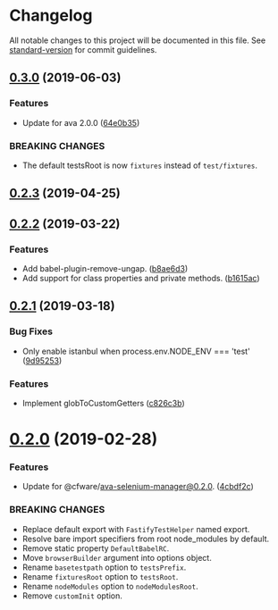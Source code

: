 # Changelog

All notable changes to this project will be documented in this file. See [standard-version](https://github.com/conventional-changelog/standard-version) for commit guidelines.

## [0.3.0](https://github.com/cfware/fastify-test-helper/compare/v0.2.3...v0.3.0) (2019-06-03)


### Features

* Update for ava 2.0.0 ([64e0b35](https://github.com/cfware/fastify-test-helper/commit/64e0b35))


### BREAKING CHANGES

* The default testsRoot is now `fixtures` instead of
`test/fixtures`.



## [0.2.3](https://github.com/cfware/fastify-test-helper/compare/v0.2.2...v0.2.3) (2019-04-25)



## [0.2.2](https://github.com/cfware/fastify-test-helper/compare/v0.2.1...v0.2.2) (2019-03-22)


### Features

* Add babel-plugin-remove-ungap. ([b8ae6d3](https://github.com/cfware/fastify-test-helper/commit/b8ae6d3))
* Add support for class properties and private methods. ([b1615ac](https://github.com/cfware/fastify-test-helper/commit/b1615ac))



## [0.2.1](https://github.com/cfware/fastify-test-helper/compare/v0.2.0...v0.2.1) (2019-03-18)


### Bug Fixes

* Only enable istanbul when process.env.NODE_ENV === 'test' ([9d95253](https://github.com/cfware/fastify-test-helper/commit/9d95253))


### Features

* Implement globToCustomGetters ([c826c3b](https://github.com/cfware/fastify-test-helper/commit/c826c3b))



# [0.2.0](https://github.com/cfware/fastify-test-helper/compare/v0.1.0...v0.2.0) (2019-02-28)


### Features

* Update for @cfware/ava-selenium-manager@0.2.0. ([4cbdf2c](https://github.com/cfware/fastify-test-helper/commit/4cbdf2c))


### BREAKING CHANGES

* Replace default export with `FastifyTestHelper` named
export.
* Resolve bare import specifiers from root node_modules
by default.
* Remove static property `DefaultBabelRC`.
* Move `browserBuilder` argument into options object.
* Rename `basetestpath` option to `testsPrefix`.
* Rename `fixturesRoot` option to `testsRoot`.
* Rename `nodeModules` option to `nodeModulesRoot`.
* Remove `customInit` option.
